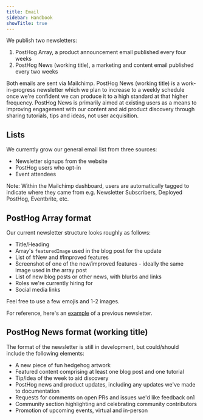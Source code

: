 ```yaml
---
title: Email
sidebar: Handbook
showTitle: true
---
```


We publish two newsletters:

1. PostHog Array, a product announcement email published every four weeks
2. PostHog News (working title), a marketing and content email published every two weeks

Both emails are sent via Mailchimp. PostHog News (working title) is a work-in-progress newsletter which we plan to increase to a weekly schedule once we're confident we can produce it to a high standard at that higher frequency. PostHog News is primarily aimed at existing users as a means to improving engagement with our content and aid product discovery through sharing tutorials, tips and ideas, not user acquisition.

## Lists

We currently grow our general email list from three sources:

- Newsletter signups from the website
- PostHog users who opt-in
- Event attendees

Note: Within the Mailchimp dashboard, users are automatically tagged to indicate where they came from e.g. Newsletter Subscribers, Deployed PostHog, Eventbrite, etc.

## PostHog Array format

Our current newsletter structure looks roughly as follows:
- Title/Heading
- Array's `featuredImage` used in the blog post for the update
- List of #New and #Improved features
- Screenshot of one of the new/improved features - ideally the same image used in the array post
- List of new blog posts or other news, with blurbs and links
- Roles we're currently hiring for
- Social media links

Feel free to use a few emojis and 1-2 images.

For reference, here's an [example](/blog/the-posthog-array-1-32-0) of a previous newsletter.

## PostHog News format (working title)

The format of the newsletter is still in development, but could/should include the following elements:

- A new piece of fun hedgehog artwork
- Featured content comprising at least one blog post and one tutorial
- Tip/idea of the week to aid discovery  
- PostHog news and product updates, including any updates we've made to documentation
- Requests for comments on open PRs and issues we'd like feedback on1
- Community section highlighting and celebrating community contributors
- Promotion of upcoming events, virtual and in-person
